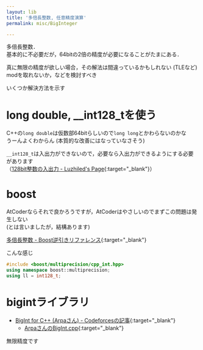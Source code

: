 ```yaml
---
layout: lib
title: '多倍長整数, 任意精度演算'
permalink: misc/BigInteger

---
```



多倍長整数．  
基本的に不必要だが，64bitの2倍の精度が必要になることがたまにある．  

真に無限の精度が欲しい場合，その解法は間違っているかもしれない (TLEなど)  
modを取れないか，などを検討すべき

いくつか解決方法を示す

# long double, \_\_int128\_tを使う

C++の`long double`は仮数部64bitらしいので`long long`とかわらないのかな  
うーんよくわからん (本質的な改善にはなっていなさそう)

`__int128_t`は入出力ができないので，必要なら入出力ができるようにする必要があります  
（[128bit整数の入出力 - Luzhiled's Page](https://luzhiled.github.io/CLibrary/Other/IO_int128.html){:target="_blank"}）
<!--_-->

# boost

AtCoderならそれで良かろうですが，AtCoderはやさしいのでまずこの問題は発生しない  
(とは言いましたが，結構あります)

[多倍長整数 - Boost逆引きリファレンス](https://boostjp.github.io/tips/multiprec-int.html){:target="_blank"}

こんな感じ


```cpp
#include <boost/multiprecision/cpp_int.hpp>
using namespace boost::multiprecision;
using ll = int128_t;
```


# bigintライブラリ

* [BigInt for C++ (Arpaさん) - Codeforcesの記事](https://codeforces.com/blog/entry/22566){:target="_blank"}
  * [ArpaさんのBigInt.cpp](https://gist.github.com/ar-pa/957297fb3f88996ead11){:target="_blank"}

無限精度です

